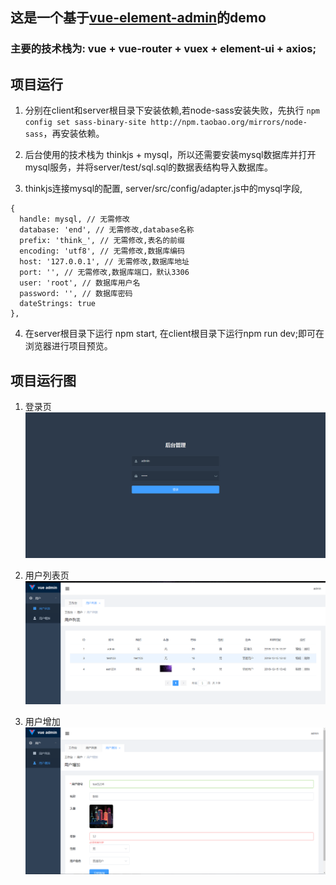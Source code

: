## 这是一个基于[vue-element-admin](https://github.com/PanJiaChen/vue-element-admin)的demo

### 主要的技术栈为: vue + vue-router + vuex + element-ui + axios;

## 项目运行

1. 分别在client和server根目录下安装依赖,若node-sass安装失败，先执行 ``` npm config set sass-binary-site http://npm.taobao.org/mirrors/node-sass ```，再安装依赖。

2. 后台使用的技术栈为 thinkjs + mysql，所以还需要安装mysql数据库并打开mysql服务，并将server/test/sql.sql的数据表结构导入数据库。

3. thinkjs连接mysql的配置, server/src/config/adapter.js中的mysql字段,
```node
{
  handle: mysql, // 无需修改
  database: 'end', // 无需修改,database名称
  prefix: 'think_', // 无需修改,表名的前缀
  encoding: 'utf8', // 无需修改,数据库编码
  host: '127.0.0.1', // 无需修改,数据库地址
  port: '', // 无需修改,数据库端口，默认3306
  user: 'root', // 数据库用户名
  password: '', // 数据库密码
  dateStrings: true
},
```

4. 在server根目录下运行 npm start, 在client根目录下运行npm run dev;即可在浏览器进行项目预览。

## 项目运行图

1. 登录页
![登录页](1.jpg)

2. 用户列表页
![列表页](2.jpg)

3. 用户增加
![用户增加](3.jpg)